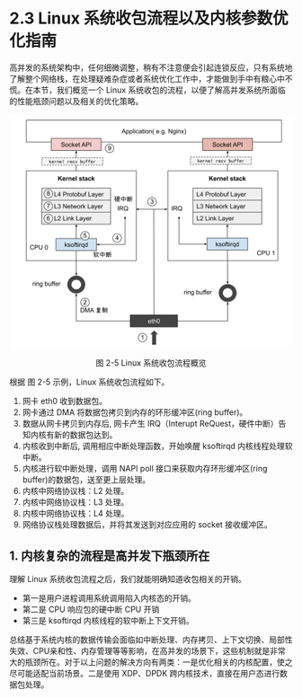 # 2.3 Linux 系统收包流程以及内核参数优化指南

高并发的系统架构中，任何细微调整，稍有不注意便会引起连锁反应，只有系统地了解整个网络栈，在处理疑难杂症或者系统优化工作中，才能做到手中有粮心中不慌。在本节，我们概览一个 Linux 系统收包的流程，以便了解高并发系统所面临的性能瓶颈问题以及相关的优化策略。

<div  align="center">
	<img src="../assets/networking.svg" width="550"  align=center />
	<p>图 2-5 Linux 系统收包流程概览 </p>
</div>

根据 图 2-5 示例，Linux 系统收包流程如下。

1. 网卡 eth0 收到数据包。
2. 网卡通过 DMA 将数据包拷贝到内存的环形缓冲区(ring buffer)。
3. 数据从网卡拷贝到内存后, 网卡产生 IRQ（Interupt ReQuest，硬件中断）告知内核有新的数据包达到。
4. 内核收到中断后, 调用相应中断处理函数，开始唤醒 ksoftirqd 内核线程处理软中断。
5. 内核进行软中断处理，调用 NAPI poll 接口来获取内存环形缓冲区(ring buffer)的数据包，送至更上层处理。
6. 内核中网络协议栈：L2 处理。
7. 内核中网络协议栈：L3 处理。
8. 内核中网络协议栈：L4 处理。
9. 网络协议栈处理数据后，并将其发送到对应应用的 socket 接收缓冲区。

## 1. 内核复杂的流程是高并发下瓶颈所在

理解 Linux 系统收包流程之后，我们就能明确知道收包相关的开销。
- 第一是用户进程调用系统调用陷入内核态的开销。
- 第二是 CPU 响应包的硬中断 CPU 开销
- 第三是 ksoftirqd 内核线程的软中断上下文开销。

总结基于系统内核的数据传输会面临如中断处理、内存拷贝、上下文切换、局部性失效、CPU亲和性、内存管理等等影响，在高并发的场景下，这些机制就是非常大的瓶颈所在。对于以上问题的解决方向有两类：一是优化相关的内核配置，使之尽可能适配当前场景。二是使用 XDP、DPDK 跨内核技术，直接在用户态进行数据包处理。